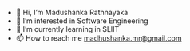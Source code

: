   - 👋 Hi, I’m Madushanka Rathnayaka
- 👀 I’m interested in Software Engineering
- 🌱 I’m currently learning in SLIIT
- 📫 How to reach me madhushanka.mr@gmail.com

<!---
RMRAmadushanka/RMRAmadushanka is a ✨ special ✨ repository because its `README.md` (this file) appears on your GitHub profile.
You can click the Preview link to take a look at your changes.
--->
